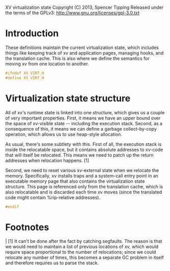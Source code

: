 XV virtualization state
Copyright (C) 2013, Spencer Tipping
Released under the terms of the GPLv3: http://www.gnu.org/licenses/gpl-3.0.txt

# Introduction

These definitions maintain the current virtualization state, which includes
things like keeping track of xv and application pages, managing hooks, and the
translation cache. This is also where we define the semantics for moving xv
from one location to another.

```h
#ifndef XV_VIRT_H
#define XV_VIRT_H
```

# Virtualization state structure

All of xv's runtime state is linked into one structure, which gives us a couple
of very important properties. First, it means we have an upper bound over the
space of xv-visible state -- including the execution stack. Second, as a
consequence of this, it means we can define a garbage collect-by-copy
operation, which allows us to use heap-style allocation.

As usual, there's some subtlety with this. First of all, the execution stack is
inside the relocatable space, but it contains absolute addresses to xv-code
that will itself be relocated. This means we need to patch up the return
addresses when relocation happens. [1]

Second, we need to reset various xv-external state when we relocate the memory.
Specifically, xv installs traps and a system-call entry point in an executable
memory page that also contains the virtualization state structure. This page is
referenced only from the translation cache, which is also relocatable and is
discarded each time xv moves (since the translated code might contain
%rip-relative addresses).

```h
#endif
```

# Footnotes

| [1] It can't be done after the fact by catching segfaults. The reason is that
      we would need to maintain a list of previous locations of xv, which would
      require space proportional to the number of relocations; since we could
      relocate any number of times, this becomes a separate GC problem in
      itself and therefore requires us to parse the stack.
